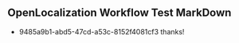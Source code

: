 ## OpenLocalization Workflow Test MarkDown
* 9485a9b1-abd5-47cd-a53c-8152f4081cf3 thanks!

<!--HONumber=Sep16_HO1-->


